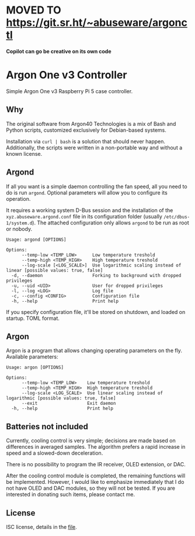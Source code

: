 # MOVED TO https://git.sr.ht/~abuseware/argonctl
**Copilot can go be creative on its own code**

# Argon One v3 Controller
Simple Argon One v3 Raspberry Pi 5 case controller.

## Why
The original software from Argon40 Technologies is a mix of Bash and Python scripts,
customized exclusively for Debian-based systems.

Installation via `curl | bash` is a solution that should never happen.
Additionally, the scripts were written in a non-portable way and without a known license.

## Argond
If all you want is a simple daemon controlling the fan speed, all you need to do is run `argond`.
Optional parameters will allow you to configure its operation.

It requires a working system D-Bus session and the installation of the `xyz.abuseware.argond.conf`
file in its configuration folder (usually `/etc/dbus-1/system.d`).
The attached configuration only allows `argond` to be run as root or nobody.

```
Usage: argond [OPTIONS]

Options:
      --temp-low <TEMP_LOW>      Low temperature treshold
      --temp-high <TEMP_HIGH>    High temperature treshold
      --log-scale [<LOG_SCALE>]  Use logarithmic scaling instead of linear [possible values: true, false]
  -d, --daemon                   Forking to background with dropped privileges
  -u, --uid <UID>                User for dropped privileges
  -l, --log <LOG>                Log file
  -c, --config <CONFIG>          Configuration file
  -h, --help                     Print help
```

If you specify configuration file, it'll be stored on shutdown, and loaded on startup. TOML format.

## Argon

Argon is a program that allows changing operating parameters on the fly. Available parameters:

```
Usage: argon [OPTIONS]

Options:
      --temp-low <TEMP_LOW>    Low temperature treshold
      --temp-high <TEMP_HIGH>  High temperature treshold
      --log-scale <LOG_SCALE>  Use linear scaling instead of logarithmic [possible values: true, false]
      --exit                   Exit daemon
  -h, --help                   Print help
```

## Batteries not included
Currently, cooling control is very simple; decisions are made based on differences in averaged samples.
The algorithm prefers a rapid increase in speed and a slowed-down deceleration.

There is no possibility to program the IR receiver, OLED extension, or DAC.

After the cooling control module is completed, the remaining functions will be implemented.
However, I would like to emphasize immediately that I do not have OLED and DAC modules,
so they will not be tested. If you are interested in donating such items, please contact me.

## License
ISC license, details in the [file](LICENSE).
